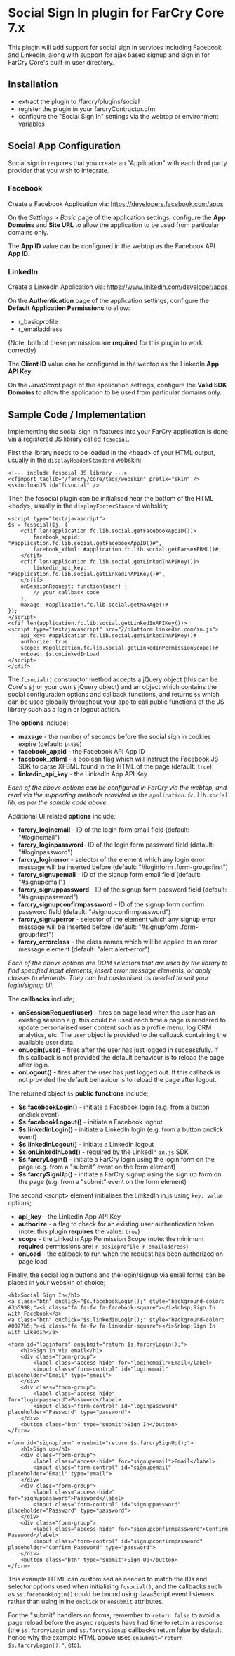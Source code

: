 # Social Sign In plugin for FarCry Core 7.x

This plugin will add support for social sign in services including Facebook and LinkedIn, along with support for ajax based signup and sign in for FarCry Core's built-in user directory.


## Installation

- extract the plugin to /farcry/plugins/social
- register the plugin in your farcryContructor.cfm
- configure the "Social Sign In" settings via the webtop or environment variables


## Social App Configuration

Social sign in requires that you create an "Application" with each third party provider that you wish to integrate.

### Facebook

Create a Facebook Application via:
https://developers.facebook.com/apps

On the *Settings > Basic* page of the application settings, configure the **App Domains** and **Site URL** to allow the application to be used from particular domains only.

The **App ID** value can be configured in the webtop as the Facebook API **App ID**.

### LinkedIn

Create a LinkedIn Application via:
https://www.linkedin.com/developer/apps

On the **Authentication** page of the application settings, configure the **Default Application Permissions** to allow:

- r_basicprofile
- r_emailaddress

(Note: both of these permission are **required** for this plugin to work correctly)

The **Client ID** value can be configured in the webtop as the LinkedIn **App API Key**.

On the *JavaScript* page of the application settings, configure the **Valid SDK Domains** to allow the application to be used from particular domains only.


## Sample Code / Implementation

Implementing the social sign in features into your FarCry application is done via a registered JS library called `fcsocial`.

First the library needs to be loaded in the &lt;head&gt; of your HTML output, usually in the `displayHeaderStandard` webskin;

    <!--- include fcsocial JS library --->
    <cfimport taglib="/farcry/core/tags/webskin" prefix="skin" />
    <skin:loadJS id="fcsocial" />

Then the fcsocial plugin can be initialised near the bottom of the HTML &lt;body&gt;, usually in the `displayFooterStandard` webskin;

    <script type="text/javascript">
    $s = fcsocial($j, {
        <cfif len(application.fc.lib.social.getFacebookAppID())>
            facebook_appid: "#application.fc.lib.social.getFacebookAppID()#",
            facebook_xfbml: #application.fc.lib.social.getParseXFBML()#,
        </cfif>
        <cfif len(application.fc.lib.social.getLinkedInAPIKey())>
            linkedin_api_key: "#application.fc.lib.social.getLinkedInAPIKey()#",
        </cfif>
        onSessionRequest: function(user) {
            // your callback code
        },
        maxage: #application.fc.lib.social.getMaxAge()#
    });
    </script>
    <cfif len(application.fc.lib.social.getLinkedInAPIKey())>
    <script type="text/javascript" src="//platform.linkedin.com/in.js">
        api_key: #application.fc.lib.social.getLinkedInAPIKey()#
        authorize: true
        scope: #application.fc.lib.social.getLinkedInPermissionScope()#
        onLoad: $s.onLinkedInLoad
    </script>
    </cfif>

The `fcsocial()` constructor method accepts a jQuery object (this can be Core's `$j` or your own `$` jQuery object) and an object which contains the social configuration options and callback functions, and returns `$s` which can be used globally throughout your app to call public functions of the JS library such as a login or logout action.

The **options** include;

- **maxage** - the number of seconds before the social sign in cookies expire (default: `14400`)
- **facebook_appid** - the Facebook API App ID
- **facebook_xfbml** - a boolean flag which will instruct the Facebook JS SDK to parse XFBML found in the HTML of the page (default: `true`)
- **linkedin_api_key** - the LinkedIn App API Key

*Each of the above options can be configured in FarCry via the webtop, and read via the supporting methods provided in the `application.fc.lib.social` lib, as per the sample code above.*

Additional UI related **options** include;

- **farcry_loginemail** - ID of the login form email field (default: "#loginemail")
- **farcry_loginpassword**- ID of the login form password field (default: "#loginpassword")
- **farcry_loginerror** - selector of the element which any login error message will be inserted before (default: "#loginform .form-group:first")
- **farcry_signupemail** - ID of the signup form email field (default: "#signupemail")
- **farcry_signuppassword** - ID of the signup form password field (default: "#signuppassword")
- **farcry_signupconfirmpassword** - ID of the signup form confirm password field (default: "#signupconfirmpassword")
- **farcry_signuperror** - selector of the element which any signup error message will be inserted before (default: "#signupform .form-group:first")
- **farcry_errorclass** - the class names which will be applied to an error message element (default: "alert alert-error")

*Each of the above options are DOM selectors that are used by the library to find specified input elements, insert error message elements, or apply classes to elements. They can but customised as needed to suit your login/signup UI.*


The **callbacks** include;

- **onSessionRequest(user)** - fires on page load when the user has an existing session e.g. this could be used each time a page is rendered to update personalised user content such as a profile menu, log CRM analytics, etc. The `user` object is provided to the callback containing the available user data.
- **onLogin(user)** - fires after the user has just logged in successfully. If this callback is not provided the default behaviour is to reload the page after login.
- **onLogout()** - fires after the user has just logged out. If this callback is not provided the default behaviour is to reload the page after logout.

The returned object `$s` **public functions** include;

- **$s.facebookLogin()** - initiate a Facebook login (e.g. from a button onclick event)
- **$s.facebookLogout()** - initiate a Facebook logout
- **$s.linkedinLogin()** - initiate a LinkedIn login (e.g. from a button onclick event)
- **$s.linkedinLogout()** - initiate a LinkedIn logout
- **$s.onLinkedInLoad()** - required by the LinkedIn `in.js` SDK
- **$s.farcryLogin()** - initiate a FarCry login using the login form on the page (e.g. from a "submit" event on the form element)
- **$s.farcrySignUp()** - initiate a FarCry signup using the sign up form on the page (e.g. from a "submit" event on the form element)


The second &lt;script&gt; element initialises the LinkedIn in.js using `key: value` options;

- **api_key** - the LinkedIn App API Key
- **authorize** - a flag to check for an existing user authentication token (note: this plugin **requires** the value: `true`)
- **scope** - the LinkedIn App Permission Scope (note: the minimum **required** permissions are: `r_basicprofile r_emailaddress`)
- **onLoad** - the callback to run when the request has been authorized on page load


Finally, the social login buttons and the login/signup via email forms can be placed in your webskin of choice;

    <h1>Social Sign In</h1>
    <a class="btn" onclick="$s.facebookLogin();" style="background-color: #3b5998;"><i class="fa fa-fw fa-facebook-square"></i>&nbsp;Sign In with Facebook</a>
    <a class="btn" onclick="$s.linkedinLogin();" style="background-color: #0077b5;"><i class="fa fa-fw fa-linkedin-square"></i>&nbsp;Sign In with LikedIn</a>

    <form id="loginform" onsubmit="return $s.farcryLogin();">
        <h1>Sign In via email</h1>
        <div class="form-group">
            <label class="access-hide" for="loginemail">Email</label>
            <input class="form-control" id="loginemail" placeholder="Email" type="email">
        </div>
        <div class="form-group">
            <label class="access-hide" for="loginpassword">Password</label>
            <input class="form-control" id="loginpassword" placeholder="Password" type="password">
        </div>
        <button class="btn" type="submit">Sign In</button>
    </form>

    <form id="signupform" onsubmit="return $s.farcrySignUp();">
        <h1>Sign up</h1>
        <div class="form-group">
            <label class="access-hide" for="signupemail">Email</label>
            <input class="form-control" id="signupemail" placeholder="Email" type="email">
        </div>
        <div class="form-group">
            <label class="access-hide" for="signuppassword">Password</label>
            <input class="form-control" id="signuppassword" placeholder="Password" type="password">
        </div>
        <div class="form-group">
            <label class="access-hide" for="signupconfirmpassword">Confirm Password</label>
            <input class="form-control" id="signupconfirmpassword" placeholder="Confirm Password" type="password">
        </div>
        <button class="btn" type="submit">Sign Up</button>
    </form>

This example HTML can customised as needed to match the IDs and selector options used when initialising `fcsocial()`, and the callbacks such as `$s.facebookLogin()` could be bound using JavaScript event listeners rather than using inline `onclick` or `onsubmit` attributes.

For the "submit" handlers on forms, remember to `return false` to avoid a page reload before the async requests have had time to return a response (the `$s.farcryLogin` and `$s.farcrySignUp` callbacks return false by default, hence why the example HTML above uses `onsubmit="return $s.farcryLogin();"`, etc).

